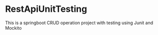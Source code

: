 # RestApiUnitTesting
This is a springboot CRUD operation project with testing using Junit and Mockito
